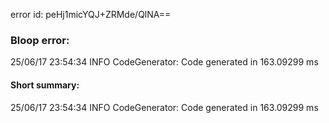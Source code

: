 error id: peHj1micYQJ+ZRMde/QlNA==
### Bloop error:

25/06/17 23:54:34 INFO CodeGenerator: Code generated in 163.09299 ms
#### Short summary: 

25/06/17 23:54:34 INFO CodeGenerator: Code generated in 163.09299 ms